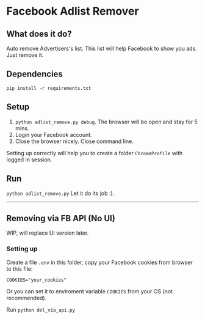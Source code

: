 # Facebook Adlist Remover
## What does it do?
Auto remove Advertisers's list. This list will help Facebook to show you ads. Just remove it.
## Dependencies
`pip install -r requirements.txt`

## Setup
1. `python adlist_remove.py debug`. The browser will be open and stay for 5 mins.
2. Login your Facebook account.
3. Close the browser nicely. Close command line.

Setting up correctly will help you to create a folder `ChromeProfile` with logged in session.

## Run
`python adlist_remove.py`
Let it do its job :).


--------

## Removing via FB API (No UI)

WIP, will replace UI version later.

### Setting up
Create a file `.env` in this folder, copy your Facebook cookies from browser to this file:
```
COOKIES="your_cookies"
```
Or you can set it to enviroment variable `COOKIES` from your OS (not recommended).

Run `python del_via_api.py`